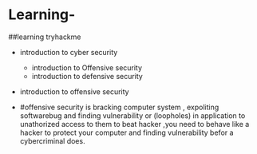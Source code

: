 # Learning-
##learning tryhackme
- introduction to cyber security 
  - introduction to Offensive security 
  - introduction to defensive security

- introduction to offensive security
- 
  #offensive security is bracking computer system  , expoliting softwarebug and finding vulnerability or (loopholes) in application to unathorized access to them
  to beat hacker ,you need to behave like a hacker to protect your computer and finding vulnerability befor a cybercriminal does.

